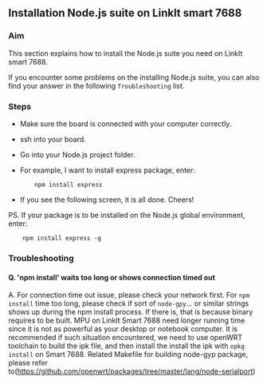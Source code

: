 ## Installation Node.js suite on LinkIt smart 7688

### Aim

This section explains how to install the Node.js suite you need on LinkIt smart 7688.

If you encounter some problems on the installing Node.js suite, you can also find your answer in the following `Troubleshooting` list.

### Steps

* Make sure the board is connected with your computer correctly.
* ssh into your board.
* Go into your Node.js project folder.
* For example, I want to install express package, enter:
    
    ```
        npm install express
    ```
* If you see the following screen, it is all done. Cheers!

PS. If your package is to be installed on the Node.js global environment, enter:
``` 
    npm install express -g
```

### Troubleshooting

#### Q. 'npm install' waits too long or shows connection timed out
A. For connection time out issue, please check your network first. For `npm install` time too long, please check if sort of `node-gpy`... or similar strings shows up during the npm install process. If there is, that is because binary requires to be built. MPU on LinkIt Smart 7688 need longer running time since it is not as powerful as your desktop or notebook computer. It is recommended if such situation encountered, we need to use openWRT toolchain to build the ipk file, and then install the install the ipk with `opkg install` on Smart 7688. Related Makefile for building node-gyp package, please refer to(https://github.com/openwrt/packages/tree/master/lang/node-serialport) 
    
        

    